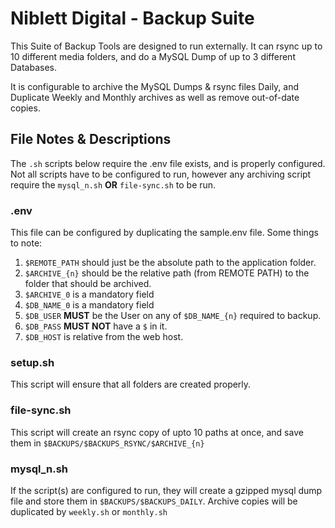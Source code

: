 # Niblett Digital - Backup Suite

This Suite of Backup Tools are designed to run externally. It can rsync up to 10 different media folders, and do a MySQL Dump of up to 3 different Databases.

It is configurable to archive the MySQL Dumps & rsync files Daily, and Duplicate Weekly and Monthly archives as well as remove out-of-date copies.

## File Notes & Descriptions

The `.sh` scripts below require the .env file exists, and is properly configured. Not all scripts have to be configured to run, however any archiving script require the `mysql_n.sh` **OR** `file-sync.sh` to be run.

### .env

This file can be configured by duplicating the sample.env file. Some things to note:

1. `$REMOTE_PATH` should just be the absolute path to the application folder.
2. `$ARCHIVE_{n}` should be the relative path (from REMOTE PATH) to the folder that should be archived.
3. `$ARCHIVE_0` is a mandatory field
4. `$DB_NAME_0` is a mandatory field
5. `$DB_USER` **MUST** be the User on any of `$DB_NAME_{n}` required to backup.
6. `$DB_PASS` **MUST NOT** have a `$` in it.
7. `$DB_HOST` is relative from the web host. 

### setup.sh

This script will ensure that all folders are created properly.

### file-sync.sh

This script will create an rsync copy of upto 10 paths at once, and save them in `$BACKUPS/$BACKUPS_RSYNC/$ARCHIVE_{n}`

### mysql_n.sh

If the script(s) are configured to run, they will create a gzipped mysql dump file and store them in `$BACKUPS/$BACKUPS_DAILY`. Archive copies will be duplicated by `weekly.sh` or `monthly.sh`


